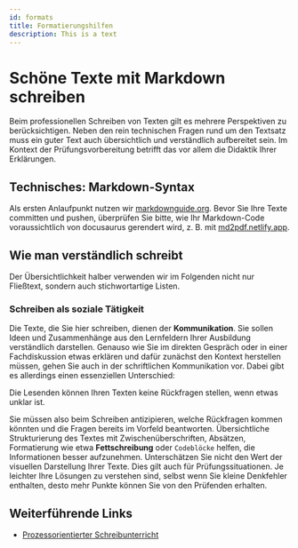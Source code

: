 ```yaml
---
id: formats
title: Formatierungshilfen
description: This is a text
---
```


# Schöne Texte mit Markdown schreiben

Beim professionellen Schreiben von Texten gilt es mehrere Perspektiven zu berücksichtigen. Neben den rein technischen Fragen rund um den Textsatz muss ein guter Text auch übersichtlich und verständlich aufbereitet sein. Im Kontext der Prüfungsvorbereitung betrifft das vor allem die Didaktik Ihrer Erklärungen. 

## Technisches: Markdown-Syntax

Als ersten Anlaufpunkt nutzen wir [markdownguide.org](https://www.markdownguide.org/basic-syntax/). Bevor Sie Ihre Texte committen und pushen, überprüfen Sie bitte, wie Ihr Markdown-Code voraussichtlich von docusaurus gerendert wird, z. B. mit [md2pdf.netlify.app](https://md2pdf.netlify.app/).

## Wie man verständlich schreibt

Der Übersichtlichkeit halber verwenden wir im Folgenden nicht nur Fließtext, sondern auch stichwortartige Listen.

### Schreiben als soziale Tätigkeit

Die Texte, die Sie hier schreiben, dienen der **Kommunikation**. Sie sollen Ideen und Zusammenhänge aus den Lernfeldern Ihrer Ausbildung verständlich darstellen. Genauso wie Sie im direkten Gespräch oder in einer Fachdiskussion etwas erklären und dafür zunächst den Kontext herstellen müssen, gehen Sie auch in der schriftlichen Kommunikation vor. Dabei gibt es allerdings einen essenziellen Unterschied:

Die Lesenden können Ihren Texten keine Rückfragen stellen, wenn etwas unklar ist. 

Sie müssen also beim Schreiben antizipieren, welche Rückfragen kommen könnten und die Fragen bereits im Vorfeld beantworten. Übersichtliche Strukturierung des Textes mit Zwischenüberschriften, Absätzen, Formatierung wie etwa **Fettschreibung** oder `Codeblöcke` helfen, die Informationen besser aufzunehmen. Unterschätzen Sie nicht den Wert der visuellen Darstellung Ihrer Texte. Dies gilt auch für Prüfungssituationen. Je leichter Ihre Lösungen zu verstehen sind, selbst wenn Sie kleine Denkfehler enthalten, desto mehr Punkte können Sie von den Prüfenden erhalten.

## Weiterführende Links

- [Prozessorientierter Schreibunterricht](https://stift-deutschunterricht.de/schriftlicher-sprachgebrauch/)
